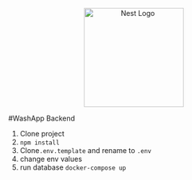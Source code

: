 <p align="center">
  <a href="http://nestjs.com/" target="blank"><img src="https://nestjs.com/img/logo-small.svg" width="200" alt="Nest Logo" /></a>
</p>

[circleci-image]: https://img.shields.io/circleci/build/github/nestjs/nest/master?token=abc123def456
[circleci-url]: https://circleci.com/gh/nestjs/nest

#WashApp Backend

1. Clone project
2. ```npm install```
3. Clone```.env.template``` and rename to ```.env``` 
4. change env values
5. run database
```docker-compose up ```
